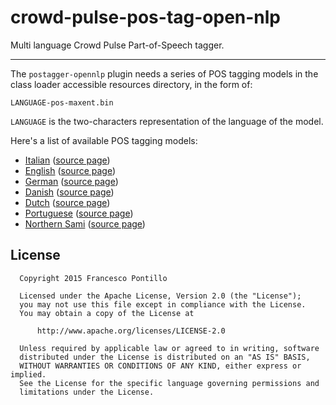 crowd-pulse-pos-tag-open-nlp
============================

Multi language Crowd Pulse Part-of-Speech tagger.

----------------------------

The `postagger-opennlp` plugin needs a series of POS tagging models in the class loader accessible 
resources directory, in the form of:

    LANGUAGE-pos-maxent.bin
    
`LANGUAGE` is the two-characters representation of the language of the model.

Here's a list of available POS tagging models:

  - [Italian](https://github.com/aciapetti/opennlp-italian-models/raw/master/models/it/it-pos-maxent.bin) 
  ([source page](https://github.com/aciapetti/opennlp-italian-models))
  - [English](http://opennlp.sourceforge.net/models-1.5/en-pos-maxent.bin) 
  ([source page](http://opennlp.sourceforge.net/models-1.5/))
  - [German](http://opennlp.sourceforge.net/models-1.5/de-pos-maxent.bin) 
  ([source page](http://opennlp.sourceforge.net/models-1.5/))
  - [Danish](http://opennlp.sourceforge.net/models-1.5/da-pos-maxent.bin) 
  ([source page](http://opennlp.sourceforge.net/models-1.5/))
  - [Dutch](http://opennlp.sourceforge.net/models-1.5/nl-pos-maxent.bin) 
  ([source page](http://opennlp.sourceforge.net/models-1.5/))
  - [Portuguese](http://opennlp.sourceforge.net/models-1.5/pt-pos-maxent.bin) 
  ([source page](http://opennlp.sourceforge.net/models-1.5/))
  - [Northern Sami](http://opennlp.sourceforge.net/models-1.5/se-pos-maxent.bin) 
  ([source page](http://opennlp.sourceforge.net/models-1.5/))

## License

```
  Copyright 2015 Francesco Pontillo

  Licensed under the Apache License, Version 2.0 (the "License");
  you may not use this file except in compliance with the License.
  You may obtain a copy of the License at

      http://www.apache.org/licenses/LICENSE-2.0

  Unless required by applicable law or agreed to in writing, software
  distributed under the License is distributed on an "AS IS" BASIS,
  WITHOUT WARRANTIES OR CONDITIONS OF ANY KIND, either express or implied.
  See the License for the specific language governing permissions and
  limitations under the License.

```